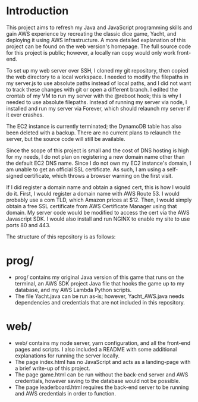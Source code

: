 # Introduction

This project aims to refresh my Java and JavaScript programming skills and gain AWS experience by recreating the classic dice game, Yacht, and deploying it using AWS infrastructure. A more detailed explanation of this project can be found on the web version's homepage. The full source code for this project is public; however, a locally ran copy would only work front-end.

To set up my web server over SSH, I cloned my git repository, then copied the web directory to a local workspace. I needed to modify the filepaths in my server.js to use absolute paths instead of local paths, and I did not want to track these changes with git or open a different branch. I edited the crontab of my VM to run my server with the @reboot hook; this is why I needed to use absolute filepaths. Instead of running my server via node, I installed and run my server via Forever, which should relaunch my server if it ever crashes.

The EC2 instance is currently terminated; the DynamoDB table has also been deleted with a backup. There are no current plans to relaunch the server, but the source code will still be available.

Since the scope of this project is small and the cost of DNS hosting is high for my needs, I do not plan on registering a new domain name other than the default EC2 DNS name. Since I do not own my EC2 instance's domain, I am unable to get an official SSL certificate. As such, I am using a self-signed certificate, which throws a browser warning on the first visit.

If I did register a domain name and obtain a signed cert, this is how I would do it. First, I would register a domain name with AWS Route 53. I would probably use a com TLD, which Amazon prices at $12. Then, I would simply obtain a free SSL certificate from AWS Certificate Manager using that domain. My server code would be modified to access the cert via the AWS Javascript SDK. I would also install and run NGINX to enable my site to use ports 80 and 443.

The structure of this repository is as follows:

# prog/

* prog/ contains my original Java version of this game that runs on the terminal, an AWS SDK project Java file that hooks the game up to my database, and my AWS Lambda Python scripts.
* The file Yacht.java can be run as-is; however, Yacht_AWS.java needs dependencies and credentials that are not included in this repository.

# web/

* web/ contains my node server, yarn configuration, and all the front-end pages and scripts. I also included a README with some additional explanations for running the server locally.
* The page index.html has no JavaScript and acts as a landing-page with a brief write-up of this project.
* The page game.html can be run without the back-end server and AWS credentials, however saving to the database would not be possible.
* The page leaderboard.html requires the back-end server to be running and AWS credentials in order to function.
